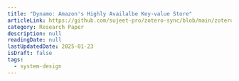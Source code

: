 ```yaml
---
title: "Dynamo: Amazon's Highly Availalbe Key-value Store"
articleLink: https://github.com/sujeet-pro/zotero-sync/blob/main/zotero-attachments/research-papers/amazon-dynamo-sosp2007.pdf
category: Research Paper
description: null
readingDate: null
lastUpdatedDate: 2025-01-23
isDraft: false
tags:
  - system-design
---
```

